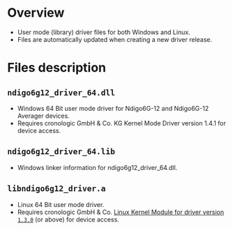 # Overview  
- User mode (library) driver files for both Windows and Linux.
- Files are automatically updated when creating a new driver release.

# Files description

## `ndigo6g12_driver_64.dll`
- Windows 64 Bit user mode driver for Ndigo6G-12 and Ndigo6G-12 Averager devices. 
- Requires cronologic GmbH & Co. KG Kernel Mode Driver version 1.4.1 for device access.

## `ndigo6g12_driver_64.lib`
- Windows linker information for ndigo6g12_driver_64.dll.

## `libndigo6g12_driver.a`
- Linux 64 Bit user mode driver. 
- Requires cronologic GmbH & Co. [Linux Kernel Module for driver version `1.3.0`](https://github.com/cronologic-de/cronologic_linux_kernel/releases) (or above) for device access.

